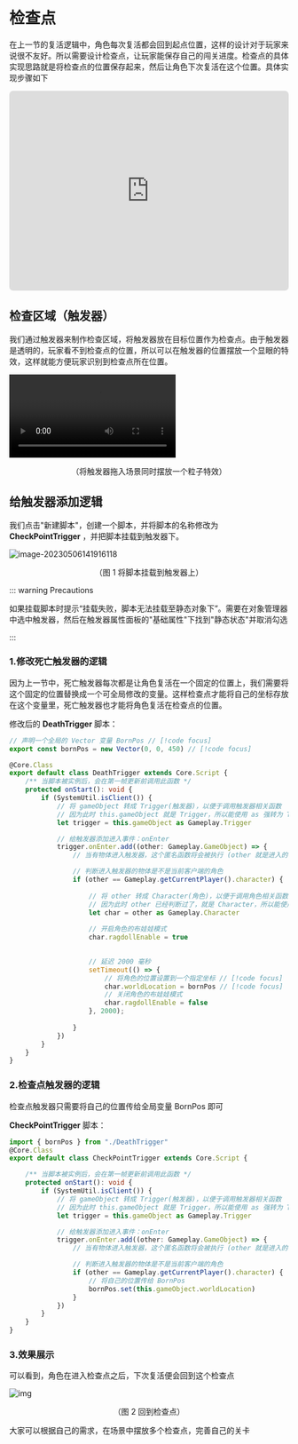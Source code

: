 # 检查点

在上一节的复活逻辑中，角色每次复活都会回到起点位置，这样的设计对于玩家来说很不友好。所以需要设计检查点，让玩家能保存自己的闯关进度。检查点的具体实现思路就是将检查点的位置保存起来，然后让角色下次复活在这个位置。具体实现步骤如下

<iframe sandbox="allow-scripts allow-downloads allow-same-origin allow-popups allow-presentation allow-forms" frameborder="0" draggable="false" allowfullscreen="" allow="encrypted-media;" referrerpolicy="" aha-samesite="" class="iframe-loaded" src="https://player.bilibili.com/player.html?aid=572306972&bvid=BV1pz4y1e78R&cid=1163414192&page=1&autoplay=0" style="border-radius: 7px; width: 100%; height: 360px;"></iframe>

## 检查区域（触发器）

我们通过触发器来制作检查区域，将触发器放在目标位置作为检查点。由于触发器是透明的，玩家看不到检查点的位置，所以可以在触发器的位置摆放一个显眼的特效，这样就能方便玩家识别到检查点所在位置。

<video controls src="https://arkimg.ark.online/%E6%8B%96%E5%85%A5%E8%A7%A6%E5%8F%91%E5%99%A8.mp4"></video>

<p align="center"> （将触发器拖入场景同时摆放一个粒子特效） </p> 



## 给触发器添加逻辑

我们点击"新建脚本"，创建一个脚本，并将脚本的名称修改为 **CheckPointTrigger** ，并把脚本挂载到触发器下。

![image-20230506141916118](https://arkimg.ark.online/image-20230506141916118.png)

<p align="center"> （图 1 将脚本挂载到触发器上） </p> 

::: warning Precautions 

如果挂载脚本时提示“挂载失败，脚本无法挂载至静态对象下”。需要在对象管理器中选中触发器，然后在触发器属性面板的"基础属性"下找到"静态状态"并取消勾选

:::

### 1.修改死亡触发器的逻辑

因为上一节中，死亡触发器每次都是让角色复活在一个固定的位置上，我们需要将这个固定的位置替换成一个可全局修改的变量。这样检查点才能将自己的坐标存放在这个变量里，死亡触发器也才能将角色复活在检查点的位置。

修改后的 **DeathTrigger** 脚本：

```typescript
// 声明一个全局的 Vector 变量 BornPos // [!code focus]
export const bornPos = new Vector(0, 0, 450) // [!code focus]

@Core.Class
export default class DeathTrigger extends Core.Script {
    /** 当脚本被实例后，会在第一帧更新前调用此函数 */
    protected onStart(): void {
        if (SystemUtil.isClient()) {
            // 将 gameObject 转成 Trigger(触发器)，以便于调用触发器相关函数
            // 因为此时 this.gameObject 就是 Trigger，所以能使用 as 强转为 Trigger，若脚本不是挂载在 Trigger 下面，则不能这么转换
            let trigger = this.gameObject as Gameplay.Trigger

            // 给触发器添加进入事件：onEnter
            trigger.onEnter.add((other: Gameplay.GameObject) => {
                // 当有物体进入触发器，这个匿名函数将会被执行 (other 就是进入的物体)

                // 判断进入触发器的物体是不是当前客户端的角色
                if (other == Gameplay.getCurrentPlayer().character) {
                    
                    // 将 other 转成 Character(角色)，以便于调用角色相关函数
            	    // 因为此时 other 已经判断过了，就是 Character，所以能使用 as 强转为 Character
                    let char = other as Gameplay.Character
                    
                    // 开启角色的布娃娃模式
                    char.ragdollEnable = true

        
                    // 延迟 2000 毫秒
                    setTimeout(() => {
                        // 将角色的位置设置到一个指定坐标 // [!code focus]
                        char.worldLocation = bornPos // [!code focus]
                        // 关闭角色的布娃娃模式
                        char.ragdollEnable = false
                    }, 2000);
   
                }
            })
        }
    }
}
```

### 2.检查点触发器的逻辑

检查点触发器只需要将自己的位置传给全局变量 BornPos 即可

**CheckPointTrigger** 脚本：

```typescript
import { bornPos } from "./DeathTrigger"
@Core.Class
export default class CheckPointTrigger extends Core.Script {

    /** 当脚本被实例后，会在第一帧更新前调用此函数 */
    protected onStart(): void {
        if (SystemUtil.isClient()) {
            // 将 gameObject 转成 Trigger(触发器)，以便于调用触发器相关函数
            // 因为此时 this.gameObject 就是 Trigger，所以能使用 as 强转为 Trigger，若脚本不是挂载在 Trigger 下面，则不能这么转换
            let trigger = this.gameObject as Gameplay.Trigger

            // 给触发器添加进入事件：onEnter
            trigger.onEnter.add((other: Gameplay.GameObject) => {
                // 当有物体进入触发器，这个匿名函数将会被执行 (other 就是进入的物体)

                // 判断进入触发器的物体是不是当前客户端的角色
                if (other == Gameplay.getCurrentPlayer().character) {
                    // 将自己的位置传给 BornPos
                    bornPos.set(this.gameObject.worldLocation)
                }
            })
        }
    }
}
```

### 3.效果展示

可以看到，角色在进入检查点之后，下次复活便会回到这个检查点

![img](https://arkimg.ark.online/aPHKQzB01t.gif)

<p align="center"> （图 2 回到检查点） </p> 



大家可以根据自己的需求，在场景中摆放多个检查点，完善自己的关卡